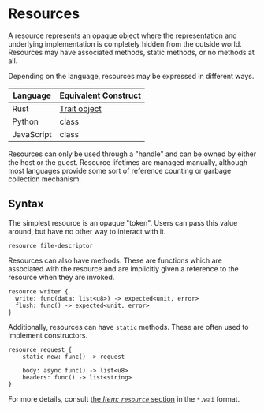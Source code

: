 # Resources

A resource represents an opaque object where the representation and underlying
implementation is completely hidden from the outside world. Resources may have
associated methods, static methods, or no methods at all.

Depending on the language, resources may be expressed in different ways.

| Language   | Equivalent Construct         |
| ---------- | ---------------------------- |
| Rust       | [Trait object][trait-object] |
| Python     | class                        |
| JavaScript | class                        |

Resources can only be used through a "handle" and can be owned by either the
host or the guest. Resource lifetimes are managed manually, although most
languages provide some sort of reference counting or garbage collection
mechanism.

## Syntax

The simplest resource is an opaque "token". Users can pass this value around,
but have no other way to interact with it.

```
resource file-descriptor
```

Resources can also have methods. These are functions which are associated with
the resource and are implicitly given a reference to the resource when they
are invoked.

```
resource writer {
  write: func(data: list<u8>) -> expected<unit, error>
  flush: func() -> expected<unit, error>
}
```

Additionally, resources can have `static` methods. These are often used to
implement constructors.

```
resource request {
    static new: func() -> request

    body: async func() -> list<u8>
    headers: func() -> list<string>
}
```

For more details, consult [the *Item: `resource`* section][resource] in the
`*.wai` format.

[resource]: https://github.com/wasmerio/wai/blob/main/WAI.md#item-resource
[trait-object]: https://doc.rust-lang.org/reference/types/trait-object.html
